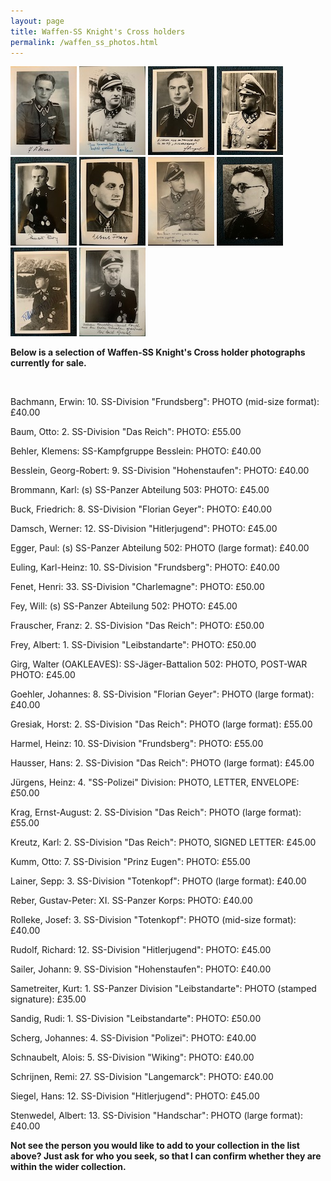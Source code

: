 ```yaml
---
layout: page
title: Waffen-SS Knight's Cross holders
permalink: /waffen_ss_photos.html
---
```


<div id="axisforces">
<p float="left">
<img src="./assets/Rolleke copy.jpg"/>
<img src="./assets/Hausser Hans copy.jpg"/>
<img src="./assets/Siegel Hans copy.jpg"/>
<img src="./assets/Sandig copy.jpg"/>
<img src="./assets/Rudolf Richard copy.jpg"/>
<img src="./assets/Frey copy.jpg"/>
<img src="./assets/Krag copy.jpg"/>
<img src="./assets/Fenet copy.jpg"/>
<img src="./assets/Frauscher copy.jpg"/>
<img src="./assets/Gresiak copy.jpg"/>
<br />  
<p><b>Below is a selection of Waffen-SS Knight's Cross holder photographs currently for sale.</b></p>
<br />
<p>Bachmann,	Erwin:	10. SS-Division "Frundsberg":	PHOTO (mid-size format): £40.00
<p>Baum,	Otto:	2. SS-Division "Das Reich":	PHOTO: £55.00
<p>Behler,	Klemens:	SS-Kampfgruppe Besslein:	PHOTO: £40.00
<p>Besslein,	Georg-Robert:	9. SS-Division "Hohenstaufen":	PHOTO: £40.00
<p>Brommann,	Karl:	(s) SS-Panzer Abteilung 503:	PHOTO: £45.00
<p>Buck,	Friedrich:	8. SS-Division "Florian Geyer":	PHOTO: £40.00
<p>Damsch,	Werner:	12. SS-Division "Hitlerjugend":	PHOTO: £45.00
<p>Egger,	Paul:	(s) SS-Panzer Abteilung 502:	PHOTO (large format): £40.00
<p>Euling,	Karl-Heinz:	10. SS-Division "Frundsberg":	PHOTO: £40.00
<p>Fenet,	Henri:	33. SS-Division "Charlemagne":	PHOTO: £50.00
<p>Fey,	Will:	(s) SS-Panzer Abteilung 502:	PHOTO: £45.00
<p>Frauscher,	Franz:	2. SS-Division "Das Reich":	PHOTO: £50.00
<p>Frey,	Albert:	1. SS-Division "Leibstandarte":	PHOTO: £50.00
<p>Girg,	Walter (OAKLEAVES): SS-Jäger-Battalion 502:	PHOTO, POST-WAR PHOTO:	£45.00
<p>Goehler,	Johannes:	8. SS-Division "Florian Geyer":	PHOTO (large format): £40.00
<p>Gresiak,	Horst:	2. SS-Division "Das Reich":	PHOTO (large format): £55.00
<p>Harmel,	Heinz:	10. SS-Division "Frundsberg":	PHOTO: £55.00
<p>Hausser,	Hans:	2. SS-Division "Das Reich":	PHOTO (large format): £45.00
<p>Jürgens,	Heinz: 4. "SS-Polizei" Division:	PHOTO, LETTER, ENVELOPE:	£50.00
<p>Krag,	Ernst-August:	2. SS-Division "Das Reich":	PHOTO (large format): £55.00
<p>Kreutz,	Karl:	2. SS-Division "Das Reich":	PHOTO, SIGNED LETTER: £45.00
<p>Kumm,	Otto:	7. SS-Division "Prinz Eugen":	PHOTO: £55.00
<p>Lainer,	Sepp:	3. SS-Division "Totenkopf":	PHOTO (large format): £40.00
<p>Reber,	Gustav-Peter:	XI. SS-Panzer Korps:	PHOTO: £40.00
<p>Rolleke,	Josef:	3. SS-Division "Totenkopf":	PHOTO (mid-size format): £40.00
<p>Rudolf,	Richard:	12. SS-Division "Hitlerjugend":	PHOTO: £45.00
<p>Sailer,	Johann:	9. SS-Division "Hohenstaufen":	PHOTO: £40.00
<p>Sametreiter,	Kurt:	1. SS-Panzer Division "Leibstandarte":	PHOTO (stamped signature): £35.00  
<p>Sandig,	Rudi:	1. SS-Division "Leibstandarte":	PHOTO: £50.00
<p>Scherg,	Johannes:	4. SS-Division "Polizei":	PHOTO: £40.00
<p>Schnaubelt,	Alois:	5. SS-Division "Wiking":	PHOTO: £40.00
<p>Schrijnen,	Remi:	27. SS-Division "Langemarck":	PHOTO: £40.00
<p>Siegel,	Hans:	12. SS-Division "Hitlerjugend":	PHOTO: £45.00
<p>Stenwedel,	Albert:	13. SS-Division "Handschar":	PHOTO (large format): £40.00
<br />
<p><b><centre>Not see the person you would like to add to your collection in the list above? Just ask for who you seek, so that I can confirm whether they are within the wider collection.
